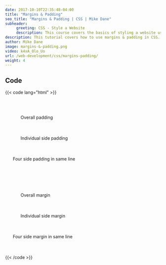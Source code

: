 ```yaml
---
date: 2017-10-10T22:35:48-04:00
title: "Margins & Padding"
seo_title: "Margins & Padding | CSS | Mike Dane"
subheader:
     greeting: CSS - Style a Website
     description: This course covers the basics of styling a website using CSS. Work your way through the videos/articles and I'll teach you everything you need to know to style a basic website!
description: This tutorial covers how to use margins & padding in CSS.
author: Mike Dane
image: margins-&-padding.png
video: k4xA_Olo_Uo
url: /web-development/css/margins-padding/
weight: 4
---
```


## Code

{{< code lang="html" >}}
<!-- Padding -->
<div style="padding: 50px;">
     Overall padding
</div>

<div style="padding-left: 50px; padding-right: 50px;">
     Individual side padding
</div>

<div style="padding: 50px 25px 50px 25px;">
     Four side padding in same line
</div>

<!-- Margin -->
<div style="margin: 50px;">
     Overall margin
</div>

<div style="margin-left: 50px; margin-right: 50px;">
     Individual side margin
</div>

<div style="margin: 50px 25px 50px 25px;">
     Four side margin in same line
</div>
{{< /code >}}